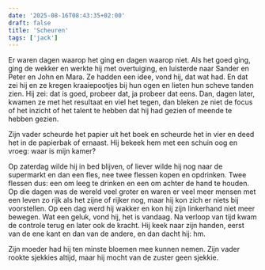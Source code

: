 ```yaml
---
date: '2025-08-16T08:43:35+02:00'
draft: false
title: 'Scheuren'
tags: ['jack']
---
```


Er waren dagen waarop het ging en dagen waarop niet. Als het goed ging, ging de wekker en werkte hij met overtuiging, en luisterde naar Sander en Peter en John en Mara. Ze hadden een idee, vond hij, dat wat had. En dat zei hij en ze kregen kraaiepootjes bij hun ogen en lieten hun scheve tanden zien. Hij zei: dat is goed, probeer dat, ja probeer dat eens. Dan, dagen later, kwamen ze met het resultaat en viel het tegen, dan bleken ze niet de focus of het inzicht of het talent te hebben dat hij had gezien of meende te hebben gezien.

Zijn vader scheurde het papier uit het boek en scheurde het in vier en deed het in de papierbak of ernaast. Hij bekeek hem met een schuin oog en vroeg: waar is mijn kamer?

Op zaterdag wilde hij in bed blijven, of liever wilde hij nog naar de supermarkt en dan een fles, nee twee flessen kopen en opdrinken. Twee flessen dus: een om leeg te drinken en een om achter de hand te houden. Op die dagen was de wereld veel groter en waren er veel meer mensen met een leven zo rijk als het zijne of rijker nog, maar hij kon zich er niets bij voorstellen. Op een dag werd hij wakker en kon hij zijn linkerhand niet meer bewegen. Wat een geluk, vond hij, het is vandaag. Na verloop van tijd kwam de controle terug en later ook de kracht. Hij keek naar zijn handen, eerst van de ene kant en dan van de andere, en dan dacht hij: hm.

Zijn moeder had hij ten minste bloemen mee kunnen nemen. Zijn vader rookte sjekkies altijd, maar hij mocht van de zuster geen sjekkie.
